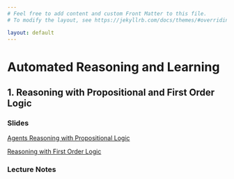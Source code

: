```yaml
---
# Feel free to add content and custom Front Matter to this file.
# To modify the layout, see https://jekyllrb.com/docs/themes/#overriding-theme-defaults

layout: default
---
```


# Automated Reasoning and Learning

## 1. Reasoning with Propositional and First Order Logic

### Slides

[Agents Reasoning with Propositional Logic](./Logic-KW-CP0-Reasoning.pdf)

[Reasoning with First Order Logic](./Logic-KW-CP1-Reasoning.pdf)

### Lecture Notes
